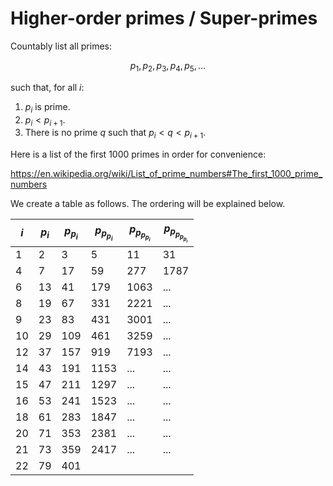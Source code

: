 # Higher-order primes / Super-primes

Countably list all primes:

$$p_1, p_2, p_3, p_4, p_5, \ldots$$

such that, for all $i$:

1. $p_i$ is prime.
2. $p_i < p_{i+1}$.
3. There is no prime $q$ such that $p_i < q < p_{i+1}$.

Here is a list of the first 1000 primes in order for convenience:

https://en.wikipedia.org/wiki/List_of_prime_numbers#The_first_1000_prime_numbers

We create a table as follows. The ordering will be explained below.

| $i$ | $p_i$ | $p_{p_i}$ | $p_{p_{p_i}}$ | $p_{p_{p_{p_i}}}$ | $p_{p_{p_{p_{p_i}}}}$  |
|-----|-------|-------------|--------------|-------------------|------------------------|
| 1   | 2     | 3           | 5            | 11                | 31                     |
| 4   | 7     | 17          | 59           | 277               | 1787                   |
| 6   | 13    | 41          | 179          | 1063              | ...                    |
| 8   | 19    | 67          | 331          | 2221              | ...                    |
| 9   | 23    | 83          | 431          | 3001              | ...                    |
| 10  | 29    | 109         | 461          | 3259              | ...                    |
| 12  | 37    | 157         | 919          | 7193              | ...                    |
| 14  | 43    | 191         | 1153         | ...               | ...                    |
| 15  | 47    | 211         | 1297         | ...               | ...                    |
| 16  | 53    | 241         | 1523         | ...               | ...                    |
| 18  | 61    | 283         | 1847         | ...               | ...                    |
| 20  | 71    | 353         | 2381         | ...               | ...                    |
| 21  | 73    | 359         | 2417         | ...               | ...                    |
| 22  | 79    | 401         | 
